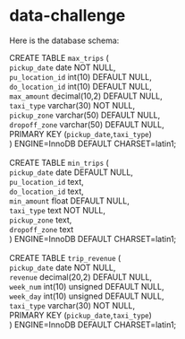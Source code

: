 # data-challenge
Here is the database schema:

CREATE TABLE `max_trips` (\
  `pickup_date` date NOT NULL,\
  `pu_location_id` int(10) DEFAULT NULL,\
  `do_location_id` int(10) DEFAULT NULL,\
  `max_amount` decimal(10,2) DEFAULT NULL,\
  `taxi_type` varchar(30) NOT NULL,\
  `pickup_zone` varchar(50) DEFAULT NULL,\
  `dropoff_zone` varchar(50) DEFAULT NULL,\
  PRIMARY KEY (`pickup_date`,`taxi_type`)\
) ENGINE=InnoDB DEFAULT CHARSET=latin1;\
\
CREATE TABLE `min_trips` (\
  `pickup_date` date DEFAULT NULL,\
  `pu_location_id` text,\
  `do_location_id` text,\
  `min_amount` float DEFAULT NULL,\
  `taxi_type` text NOT NULL,\
  `pickup_zone` text,\
  `dropoff_zone` text\
) ENGINE=InnoDB DEFAULT CHARSET=latin1;\
\
CREATE TABLE `trip_revenue` (\
  `pickup_date` date NOT NULL,\
  `revenue` decimal(20,2) DEFAULT NULL,\
  `week_num` int(10) unsigned DEFAULT NULL,\
  `week_day` int(10) unsigned DEFAULT NULL,\
  `taxi_type` varchar(30) NOT NULL,\
  PRIMARY KEY (`pickup_date`,`taxi_type`)\
) ENGINE=InnoDB DEFAULT CHARSET=latin1;
